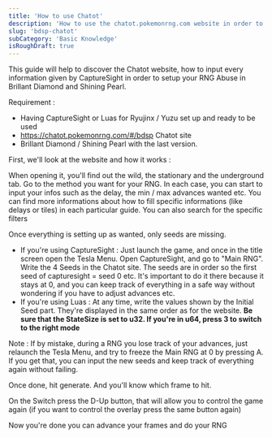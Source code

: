 ```yaml
---
title: 'How to use Chatot'
description: 'How to use the chatot.pokemonrng.com website in order to RNG in bdsp'
slug: 'bdsp-chatot'
subCategory: 'Basic Knowledge'
isRoughDraft: true
---
```


This guide will help to discover the Chatot website, how to input every information given by CaptureSight in order to setup your RNG Abuse in Brillant Diamond and Shining Pearl.

Requirement :

- Having CaptureSight or Luas for Ryujinx / Yuzu set up and ready to be used
- https://chatot.pokemonrng.com/#/bdsp Chatot site
- Brillant Diamond / Shining Pearl with the last version.

First, we'll look at the website and how it works :

When opening it, you'll find out the wild, the stationary and the underground tab. Go to the method you want for your RNG. In each case, you can start to input your infos such as the delay, the min / max advances wanted etc. You can find more informations about how to fill specific informations (like delays or tiles) in each particular guide. You can also search for the specific filters

Once everything is setting up as wanted, only seeds are missing.

- If you're using CaptureSight : Just launch the game, and once in the title screen open the Tesla Menu. Open CaptureSight, and go to "Main RNG". Write the 4 Seeds in the Chatot site. The seeds are in order so the first seed of capturesight = seed 0 etc. It's important to do it there because it stays at 0, and you can keep track of everything in a safe way without wondering if you have to adjust advances etc.
- If you're using Luas : At any time, write the values shown by the Initial Seed part. They're displayed in the same order as for the website. **Be sure that the StateSize is set to u32. If you're in u64, press 3 to switch to the right mode**

Note : If by mistake, during a RNG you lose track of your advances, just relaunch the Tesla Menu, and try to freeze the Main RNG at 0 by pressing A. If you get that, you can input the new seeds and keep track of everything again without failing.

Once done, hit generate. And you'll know which frame to hit.

On the Switch press the D-Up button, that will allow you to control the game again (if you want to control the overlay press the same button again)

Now you're done you can advance your frames and do your RNG
